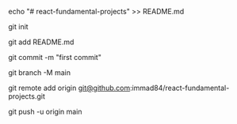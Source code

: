 echo "# react-fundamental-projects" >> README.md

git init

git add README.md

git commit -m "first commit"

git branch -M main

git remote add origin git@github.com:immad84/react-fundamental-projects.git

git push -u origin main
